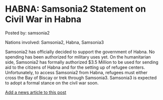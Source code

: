 # HABNA: Samsonia2 Statement on Civil War in Habna

Posted by: samsonia2

Nations involved: Samsonia2, Habna, Samsonia3

Samsonia2 has officially decided to support the government of Habna. No spending has been authorized for military uses yet.
 On the humanitarian side, Samsonia2 has formally authorized $3.5 Million to be used for sending aid to the citizens of Habna and for the setting up of refugee centers. Unfortunately, to access Samsonia2 from Habna, refugees must either cross the Bay of Biscay or trek through Samsonia3. Samsonia3 is expected to adopt a formal stance on the civil war soon.

[Add a news article to this post](http://solborg.xyz/rp/admin.php?event=2016-11-13_samsonia2-statement-on-civil-war-in-habna-samsonia2)

